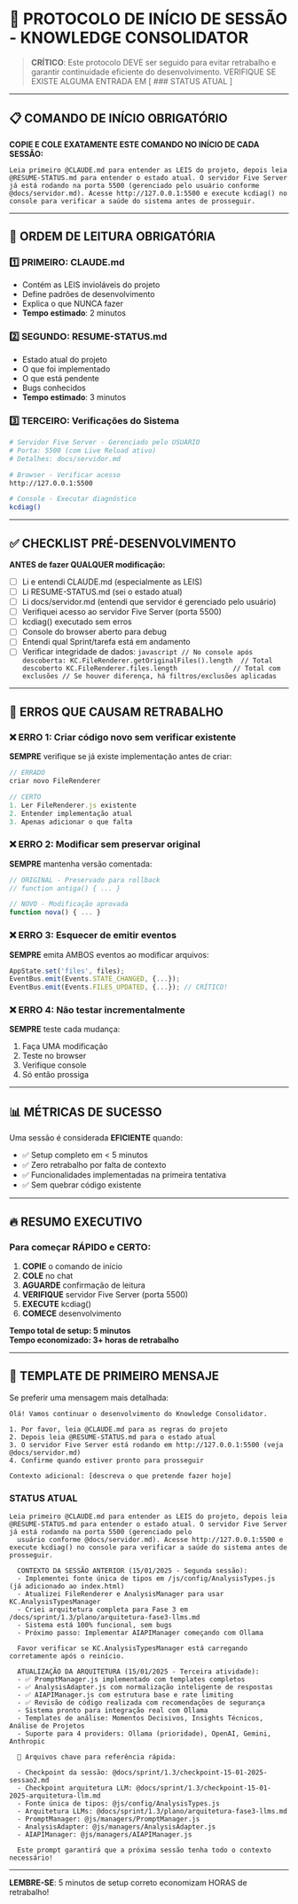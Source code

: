 # 🚀 PROTOCOLO DE INÍCIO DE SESSÃO - KNOWLEDGE CONSOLIDATOR

> **CRÍTICO**: Este protocolo DEVE ser seguido para evitar retrabalho e garantir continuidade eficiente do desenvolvimento.
> VERIFIQUE SE EXISTE ALGUMA ENTRADA EM [ ### STATUS ATUAL ]
---

## 📋 COMANDO DE INÍCIO OBRIGATÓRIO

**COPIE E COLE EXATAMENTE ESTE COMANDO NO INÍCIO DE CADA SESSÃO:**

```
Leia primeiro @CLAUDE.md para entender as LEIS do projeto, depois leia @RESUME-STATUS.md para entender o estado atual. O servidor Five Server já está rodando na porta 5500 (gerenciado pelo usuário conforme @docs/servidor.md). Acesse http://127.0.0.1:5500 e execute kcdiag() no console para verificar a saúde do sistema antes de prosseguir.
```

---

## 📖 ORDEM DE LEITURA OBRIGATÓRIA

### 1️⃣ PRIMEIRO: CLAUDE.md
- Contém as LEIS invioláveis do projeto
- Define padrões de desenvolvimento
- Explica o que NUNCA fazer
- **Tempo estimado**: 2 minutos

### 2️⃣ SEGUNDO: RESUME-STATUS.md  
- Estado atual do projeto
- O que foi implementado
- O que está pendente
- Bugs conhecidos
- **Tempo estimado**: 3 minutos

### 3️⃣ TERCEIRO: Verificações do Sistema
```bash
# Servidor Five Server - Gerenciado pelo USUÁRIO
# Porta: 5500 (com Live Reload ativo)
# Detalhes: docs/servidor.md

# Browser - Verificar acesso
http://127.0.0.1:5500

# Console - Executar diagnóstico
kcdiag()
```

---

## ✅ CHECKLIST PRÉ-DESENVOLVIMENTO

**ANTES de fazer QUALQUER modificação:**

- [ ] Li e entendi CLAUDE.md (especialmente as LEIS)
- [ ] Li RESUME-STATUS.md (sei o estado atual)
- [ ] Li docs/servidor.md (entendi que servidor é gerenciado pelo usuário)
- [ ] Verifiquei acesso ao servidor Five Server (porta 5500)
- [ ] kcdiag() executado sem erros
- [ ] Console do browser aberto para debug
- [ ] Entendi qual Sprint/tarefa está em andamento
- [ ] Verificar integridade de dados:
      ```javascript
      // No console após descoberta:
      KC.FileRenderer.getOriginalFiles().length  // Total descoberto
      KC.FileRenderer.files.length              // Total com exclusões
      // Se houver diferença, há filtros/exclusões aplicadas
      ```

---

## 🚫 ERROS QUE CAUSAM RETRABALHO

### ❌ ERRO 1: Criar código novo sem verificar existente
**SEMPRE** verifique se já existe implementação antes de criar:
```javascript
// ERRADO
criar novo FileRenderer

// CERTO
1. Ler FileRenderer.js existente
2. Entender implementação atual
3. Apenas adicionar o que falta
```

### ❌ ERRO 2: Modificar sem preservar original
**SEMPRE** mantenha versão comentada:
```javascript
// ORIGINAL - Preservado para rollback
// function antiga() { ... }

// NOVO - Modificação aprovada
function nova() { ... }
```

### ❌ ERRO 3: Esquecer de emitir eventos
**SEMPRE** emita AMBOS eventos ao modificar arquivos:
```javascript
AppState.set('files', files);
EventBus.emit(Events.STATE_CHANGED, {...});
EventBus.emit(Events.FILES_UPDATED, {...}); // CRÍTICO!
```

### ❌ ERRO 4: Não testar incrementalmente
**SEMPRE** teste cada mudança:
1. Faça UMA modificação
2. Teste no browser
3. Verifique console
4. Só então prossiga

---

## 📊 MÉTRICAS DE SUCESSO

Uma sessão é considerada **EFICIENTE** quando:
- ✅ Setup completo em < 5 minutos
- ✅ Zero retrabalho por falta de contexto
- ✅ Funcionalidades implementadas na primeira tentativa
- ✅ Sem quebrar código existente

---

## 🔥 RESUMO EXECUTIVO

### Para começar RÁPIDO e CERTO:

1. **COPIE** o comando de início
2. **COLE** no chat
3. **AGUARDE** confirmação de leitura
4. **VERIFIQUE** servidor Five Server (porta 5500)
5. **EXECUTE** kcdiag()
6. **COMECE** desenvolvimento

**Tempo total de setup: 5 minutos**  
**Tempo economizado: 3+ horas de retrabalho**

---

## 📝 TEMPLATE DE PRIMEIRO MENSAJE

Se preferir uma mensagem mais detalhada:

```
Olá! Vamos continuar o desenvolvimento do Knowledge Consolidator.

1. Por favor, leia @CLAUDE.md para as regras do projeto
2. Depois leia @RESUME-STATUS.md para o estado atual
3. O servidor Five Server está rodando em http://127.0.0.1:5500 (veja @docs/servidor.md)
4. Confirme quando estiver pronto para prosseguir

Contexto adicional: [descreva o que pretende fazer hoje]
```

### STATUS ATUAL

```
Leia primeiro @CLAUDE.md para entender as LEIS do projeto, depois leia @RESUME-STATUS.md para entender o estado atual. O servidor Five Server já está rodando na porta 5500 (gerenciado pelo
  usuário conforme @docs/servidor.md). Acesse http://127.0.0.1:5500 e execute kcdiag() no console para verificar a saúde do sistema antes de prosseguir.

  CONTEXTO DA SESSÃO ANTERIOR (15/01/2025 - Segunda sessão):
  - Implementei fonte única de tipos em /js/config/AnalysisTypes.js (já adicionado ao index.html)
  - Atualizei FileRenderer e AnalysisManager para usar KC.AnalysisTypesManager
  - Criei arquitetura completa para Fase 3 em /docs/sprint/1.3/plano/arquitetura-fase3-llms.md
  - Sistema está 100% funcional, sem bugs
  - Próximo passo: Implementar AIAPIManager começando com Ollama

  Favor verificar se KC.AnalysisTypesManager está carregando corretamente após o reinício.

  ATUALIZAÇÃO DA ARQUITETURA (15/01/2025 - Terceira atividade):
  - ✅ PromptManager.js implementado com templates completos
  - ✅ AnalysisAdapter.js com normalização inteligente de respostas
  - ✅ AIAPIManager.js com estrutura base e rate limiting
  - ✅ Revisão de código realizada com recomendações de segurança
  - Sistema pronto para integração real com Ollama
  - Templates de análise: Momentos Decisivos, Insights Técnicos, Análise de Projetos
  - Suporte para 4 providers: Ollama (prioridade), OpenAI, Gemini, Anthropic

  📌 Arquivos chave para referência rápida:

  - Checkpoint da sessão: @docs/sprint/1.3/checkpoint-15-01-2025-sessao2.md
  - Checkpoint arquitetura LLM: @docs/sprint/1.3/checkpoint-15-01-2025-arquitetura-llm.md
  - Fonte única de tipos: @js/config/AnalysisTypes.js
  - Arquitetura LLMs: @docs/sprint/1.3/plano/arquitetura-fase3-llms.md
  - PromptManager: @js/managers/PromptManager.js
  - AnalysisAdapter: @js/managers/AnalysisAdapter.js
  - AIAPIManager: @js/managers/AIAPIManager.js

  Este prompt garantirá que a próxima sessão tenha todo o contexto necessário!
```

---

**LEMBRE-SE**: 5 minutos de setup correto economizam HORAS de retrabalho!